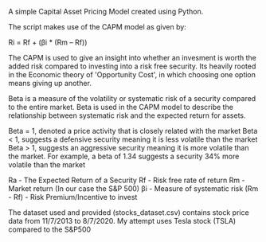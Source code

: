 A simple Capital Asset Pricing Model created using Python.

The script makes use of the CAPM model as given by:

Ri = Rf + (βi * (Rm – Rf))

The CAPM is used to give an insight into whether an invesment is worth the added risk compared to investing into a 
risk free security. Its heavily rooted in the Economic theory of 'Opportunity Cost', in which choosing one option 
means giving up another.

Beta is a measure of the volatility or systematic risk of a security compared to the entire market. Beta is used in
the CAPM model to describe the relationship between systematic risk and the expected return for assets. 

Beta = 1, denoted a price activity that is closely related with the market
Beta < 1, suggests a defensive security meaning it is less volatile than the market
Beta > 1, suggests an aggressive security meaning it is more volatile than the market. For example, a beta of 1.34 
suggests a security 34% more volatile than the market

Ra - The Expected Return of a Security
Rf - Risk free rate of return
Rm - Market return (In our case the S&P 500)
βi - Measure of systematic risk
(Rm - Rf) - Risk Premium/Incentive to invest

The dataset used and provided (stocks_dataset.csv) contains stock price data from 11/7/2013 to 8/7/2020. My attempt
uses Tesla stock (TSLA) compared to the S&P500
